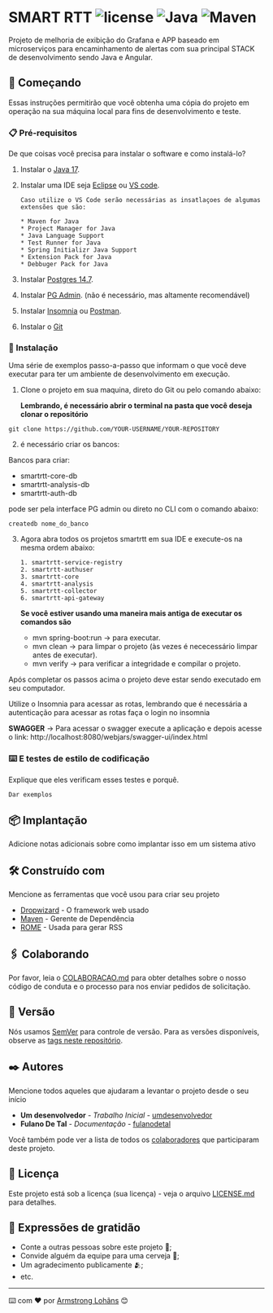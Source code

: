 # SMART RTT ![license](https://img.shields.io/badge/license-Private-blue.svg) ![Java](https://img.shields.io/badge/Java%20Version-17.0.0-red.svg) ![Maven](https://img.shields.io/badge/Maven-4.0.0-green.svg)

Projeto de melhoria de exibição do Grafana e APP baseado em microserviços para encaminhamento de alertas com sua principal STACK de desenvolvimento sendo Java e Angular.

## 🚀 Começando

Essas instruções permitirão que você obtenha uma cópia do projeto em operação na sua máquina local para fins de desenvolvimento e teste.

### 📋 Pré-requisitos

De que coisas você precisa para instalar o software e como instalá-lo?

1. Instalar o [Java 17](https://www.oracle.com/java/technologies/javase/jdk17-archive-downloads.html).

2. Instalar uma IDE seja [Eclipse](https://spring.io/tools) ou [VS code](https://code.visualstudio.com/download).

       Caso utilize o VS Code serão necessárias as insatlaçoes de algumas extensões que são:
   
       * Maven for Java
       * Project Manager for Java
       * Java Language Support
       * Test Runner for Java
       * Spring Initializr Java Support
       * Extension Pack for Java
       * Debbuger Pack for Java

4. Instalar [Postgres 14.7](https://www.postgresql.org/download/).

5. Instalar [PG Admin](https://www.postgresql.org/download/). (não é necessário, mas altamente recomendável)

6. Instalar [Insomnia](https://insomnia.rest/download) ou [Postman](https://www.postman.com/downloads/).

7. Instalar o [Git](https://git-scm.com/downloads)

   
### 🔧 Instalação

Uma série de exemplos passo-a-passo que informam o que você deve executar para ter um ambiente de desenvolvimento em execução.

1. Clone o projeto em sua maquina, direto do Git ou pelo comando abaixo:

   **Lembrando, é necessário abrir o terminal na pasta que você deseja clonar o repositório**
```
git clone https://github.com/YOUR-USERNAME/YOUR-REPOSITORY
```

2. é necessário criar os bancos: 

Bancos para criar:
* smartrtt-core-db
* smartrtt-analysis-db
* smartrtt-auth-db

pode ser pela interface PG admin ou direto no CLI com o comando abaixo:
```
createdb nome_do_banco
```

3. Agora abra todos os projetos smartrtt em sua IDE e execute-os na mesma ordem abaixo:

       1. smartrtt-service-registry
       2. smartrtt-authuser
       3. smartrtt-core
       4. smartrtt-analysis
       5. smartrtt-collector
       6. smartrtt-api-gateway

   **Se você estiver usando uma maneira mais antiga de executar os comandos são**
   * mvn spring-boot:run -> para executar.
   * mvn clean -> para limpar o projeto (às vezes é nececessário limpar antes de executar).
   * mvn verify -> para verificar a integridade e compilar o projeto.

Após completar os passos acima o projeto deve estar sendo executado em seu computador.

Utilize o Insomnia para acessar as rotas, lembrando que é necessária a autenticação para acessar as rotas faça o login no insomnia

**SWAGGER** -> Para acessar o swagger execute a aplicação e depois acesse o link: http://localhost:8080/webjars/swagger-ui/index.html

### ⌨️ E testes de estilo de codificação

Explique que eles verificam esses testes e porquê.

```
Dar exemplos
```

## 📦 Implantação

Adicione notas adicionais sobre como implantar isso em um sistema ativo

## 🛠️ Construído com

Mencione as ferramentas que você usou para criar seu projeto

* [Dropwizard](http://www.dropwizard.io/1.0.2/docs/) - O framework web usado
* [Maven](https://maven.apache.org/) - Gerente de Dependência
* [ROME](https://rometools.github.io/rome/) - Usada para gerar RSS

## 🖇️ Colaborando

Por favor, leia o [COLABORACAO.md](https://gist.github.com/usuario/linkParaInfoSobreContribuicoes) para obter detalhes sobre o nosso código de conduta e o processo para nos enviar pedidos de solicitação.

## 📌 Versão

Nós usamos [SemVer](http://semver.org/) para controle de versão. Para as versões disponíveis, observe as [tags neste repositório](https://github.com/suas/tags/do/projeto). 

## ✒️ Autores

Mencione todos aqueles que ajudaram a levantar o projeto desde o seu início

* **Um desenvolvedor** - *Trabalho Inicial* - [umdesenvolvedor](https://github.com/linkParaPerfil)
* **Fulano De Tal** - *Documentação* - [fulanodetal](https://github.com/linkParaPerfil)

Você também pode ver a lista de todos os [colaboradores](https://github.com/usuario/projeto/colaboradores) que participaram deste projeto.

## 📄 Licença

Este projeto está sob a licença (sua licença) - veja o arquivo [LICENSE.md](https://github.com/usuario/projeto/licenca) para detalhes.

## 🎁 Expressões de gratidão

* Conte a outras pessoas sobre este projeto 📢;
* Convide alguém da equipe para uma cerveja 🍺;
* Um agradecimento publicamente 🫂;
* etc.


---
⌨️ com ❤️ por [Armstrong Lohãns](https://gist.github.com/lohhans) 😊
